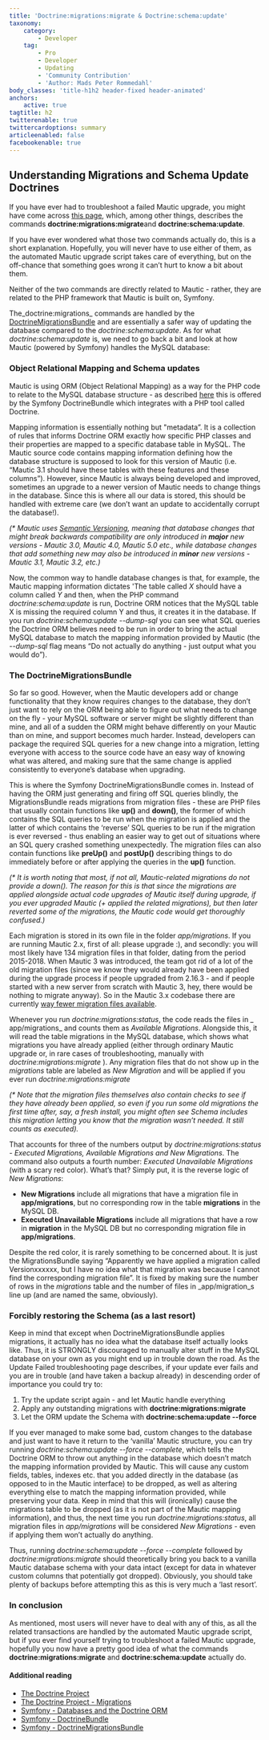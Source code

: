 ```yaml
---
title: 'Doctrine:migrations:migrate & Doctrine:schema:update'
taxonomy:
    category:
        - Developer
    tag:
        - Pro
        - Developer
        - Updating
        - 'Community Contribution'
        - 'Author: Mads Peter Rommedahl'
body_classes: 'title-h1h2 header-fixed header-animated'
anchors:
    active: true
tagtitle: h2
twitterenable: true
twittercardoptions: summary
articleenabled: false
facebookenable: true
---
```


## Understanding Migrations and Schema Update Doctrines

If you have ever had to troubleshoot a failed Mautic upgrade, you might have come across [this page](https://docs.mautic.org/en/troubleshooting/update-failed), which, among other things, describes the commands **doctrine:migrations:migrate**and **doctrine:schema:update**.

If you have ever wondered what those two commands actually do, this is a short explanation. Hopefully, you will never have to use either of them, as the automated Mautic upgrade script takes care of everything, but on the off-chance that something goes wrong it can’t hurt to know a bit about them.

Neither of the two commands are directly related to Mautic - rather, they are related to the PHP framework that Mautic is built on, Symfony.

The_doctrine:migrations_ commands are handled by the [DoctrineMigrationsBundle](https://symfony.com/doc/master/bundles/DoctrineMigrationsBundle/index.html) and are essentially a safer way of updating the database compared to the _doctrine:schema:update_. As for what _doctrine:schema:update_ is, we need to go back a bit and look at how Mautic (powered by Symfony) handles the MySQL database:

### Object Relational Mapping and Schema updates
Mautic is using ORM (Object Relational Mapping) as a way for the PHP code to relate to the MySQL database structure - as described [here](https://www.tutorialspoint.com/symfony/symfony_doctrine_orm.htm) this is offered by the Symfony DoctrineBundle which integrates with a PHP tool called Doctrine.

Mapping information is essentially nothing but "metadata”. It is a collection of rules that informs Doctrine ORM exactly how specific PHP classes and their properties are mapped to a specific database table in MySQL. The Mautic source code contains mapping information defining how the database structure is supposed to look for this version of Mautic (i.e. “Mautic 3.1 should have these tables with these features and these columns”). However, since Mautic is always being developed and improved, sometimes an upgrade to a newer version of Mautic needs to change things in the database. Since this is where all our data is stored, this should be handled with extreme care (we don’t want an update to accidentally corrupt the database!).

_(* Mautic uses [Semantic Versioning](https://semver.org/), meaning that database changes that might break backwards compatibility are only introduced in **major** new versions - Mautic 3.0, Mautic 4.0, Mautic 5.0 etc., while database changes that add something new may also be introduced in **minor** new versions - Mautic 3.1, Mautic 3.2, etc.)_

Now, the common way to handle database changes is that, for example, the Mautic mapping information dictates 'The table called _X_ should have a column called _Y_ and then, when the PHP command _doctrine:schema:update_ is run, Doctrine ORM notices that the MySQL table X is missing the required column Y and thus, it creates it in the database. If you run _doctrine:schema:update --dump-sql_ you can see what SQL queries the Doctrine ORM believes need to be run in order to bring the actual MySQL database to match the mapping information provided by Mautic (the _--dump-sql_ flag means “Do not actually do anything - just output what you would do”).

### The DoctrineMigrationsBundle
So far so good. However, when the Mautic developers add or change functionality that they know requires changes to the database, they don’t just want to rely on the ORM being able to figure out what needs to change on the fly - your MySQL software or server might be slightly different than mine, and all of a sudden the ORM might behave differently on your Mautic than on mine, and support becomes much harder. Instead, developers can package the required SQL queries for a new change into a migration, letting everyone with access to the source code have an easy way of knowing what was altered, and making sure that the same change is applied consistently to everyone’s database when upgrading.

This is where the Symfony DoctrineMigrationsBundle comes in. Instead of having the ORM just generating and firing off SQL queries blindly, the MigrationsBundle reads migrations from migration files - these are PHP files that usually contain functions like **up()** and **down()**, the former of which contains the SQL queries to be run when the migration is applied and the latter of which contains the ‘reverse’ SQL queries to be run if the migration is ever reversed - thus enabling an easier way to get out of situations where an SQL query crashed something unexpectedly. The migration files can also contain functions like **preUp()** and **postUp()** describing things to do immediately before or after applying the queries in the **up()** function.

_(* It is worth noting that most, if not all, Mautic-related migrations do not provide a down(). The reason for this is that since the migrations are applied alongside actual code upgrades of Mautic itself during upgrade, if you ever upgraded Mautic (+ applied the related migrations), but then later reverted some of the migrations, the Mautic code would get thoroughly confused.)_

Each migration is stored in its own file in the folder _app/migrations_. If you are running Mautic 2.x, first of all: please upgrade :), and secondly: you will most likely have 134 migration files in that folder, dating from the period 2015-2018. When Mautic 3 was introduced, the team got rid of a lot of the old migration files (since we know they would already have been applied during the upgrade process if people upgraded from 2.16.3 - and if people started with a new server from scratch with Mautic 3, hey, there would be nothing to migrate anyway). So in the Mautic 3.x codebase there are currently [way fewer migration files available](https://github.com/mautic/mautic/tree/staging/app/migrations).

Whenever you run _doctrine:migrations:status_, the code reads the files in _ app/migrations_ and counts them as _Available Migrations_. Alongside this, it will read the table migrations in the MySQL database, which shows what migrations you have already applied (either through ordinary Mautic upgrade or, in rare cases of troubleshooting, manually with _doctrine:migrations:migrate_ ). Any migration files that do not show up in the _migrations_ table are labeled as _New Migration_ and will be applied if you ever run _doctrine:migrations:migrate_

_(* Note that the migration files themselves also contain checks to see if they have already been applied, so even if you run some old migrations the first time after, say, a fresh install, you might often see Schema includes this migration letting you know that the migration wasn’t needed. It still counts as executed)._

That accounts for three of the numbers output by _doctrine:migrations:status - Executed Migrations, Available Migrations and New Migrations_. The command also outputs a fourth number: _Executed Unavailable Migrations_ (with a scary red color). What’s that? Simply put, it is the reverse logic of _New Migrations_:

* **New Migrations** include all migrations that have a migration file in **app/migrations**, but no corresponding row in the table **migrations** in the MySQL DB.
* **Executed Unavailable Migrations** include all migrations that have a row in **migration** in the MySQL DB but no corresponding migration file in **app/migrations**.

Despite the red color, it is rarely something to be concerned about. It is just the MigrationsBundle saying “Apparently we have applied a migration called Versionxxxxxx, but I have no idea what that migration was because I cannot find the corresponding migration file”. It is fixed by making sure the number of rows in the _migrations_ table and the number of files in _app/migration_s line up (and are named the same, obviously).

### Forcibly restoring the Schema (as a last resort)
Keep in mind that except when DoctrineMigrationsBundle applies migrations, it actually has no idea what the database itself actually looks like. Thus, it is STRONGLY discouraged to manually alter stuff in the MySQL database on your own as you might end up in trouble down the road. As the Update Failed troubleshooting page describes, if your update ever fails and you are in trouble (and have taken a backup already) in descending order of importance you could try to:

1. Try the update script again - and let Mautic handle everything
2. Apply any outstanding migrations with **doctrine:migrations:migrate**
3. Let the ORM update the Schema with **doctrine:schema:update --force**


If you ever managed to make some bad, custom changes to the database and just want to have it return to the ‘vanilla’ Mautic structure, you can try running _doctrine:schema:update --force --complete_, which tells the Doctrine ORM to throw out anything in the database which doesn’t match the mapping information provided by Mautic. This will cause any custom fields, tables, indexes etc. that you added directly in the database (as opposed to in the Mautic interface) to be dropped, as well as altering everything else to match the mapping information provided, while preserving your data. Keep in mind that this will (ironically) cause the migrations table to be dropped (as it is not part of the Mautic mapping information), and thus, the next time you run _doctrine:migrations:status_, all migration files in _app/migrations_ will be considered _New Migrations_ - even if applying them won’t actually do anything.

Thus, running _doctrine:schema:update --force --complete_ followed by _doctrine:migrations:migrate_ should theoretically bring you back to a vanilla Mautic database schema with your data intact (except for data in whatever custom columns that potentially got dropped). Obviously, you should take plenty of backups before attempting this as this is very much a ‘last resort’.

### In conclusion
As mentioned, most users will never have to deal with any of this, as all the related transactions are handled by the automated Mautic upgrade script, but if you ever find yourself trying to troubleshoot a failed Mautic upgrade, hopefully you now have a pretty good idea of what the commands **doctrine:migrations:migrate** and **doctrine:schema:update** actually do.

#### Additional reading
* [The Doctrine Project](https://www.doctrine-project.org)
* [The Doctrine Project - Migrations](https://www.doctrine-project.org/projects/migrations.html)
* [Symfony - Databases and the Doctrine ORM](https://symfony.com/doc/current/doctrine.html)
* [Symfony - DoctrineBundle](https://symfony.com/doc/current/bundles/DoctrineBundle/index.html)
* [Symfony - DoctrineMigrationsBundle](https://symfony.com/doc/master/bundles/DoctrineMigrationsBundle/index.html)
